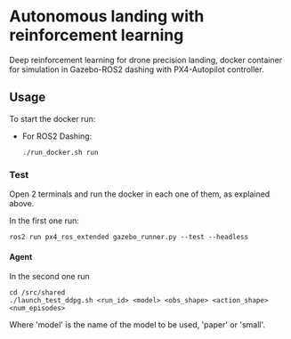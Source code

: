 # Autonomous landing with reinforcement learning
Deep reinforcement learning for drone precision landing, docker container for simulation in Gazebo-ROS2 
dashing with PX4-Autopilot controller. 


## Usage <a name="usage"></a>
To start the docker run:
- For ROS2 Dashing:
   ```
   ./run_docker.sh run
   ```

### Test <a name="test"></a>
Open 2 terminals and run the docker in each one of them, as explained above.

In the first one run:
```
ros2 run px4_ros_extended gazebo_runner.py --test --headless
```

#### Agent
In the second one run
```
cd /src/shared
./launch_test_ddpg.sh <run_id> <model> <obs_shape> <action_shape> <num_episodes>
```
Where 'model' is the name of the model to be used, 'paper' or 'small'.
